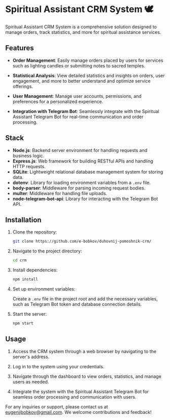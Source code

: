 # Spiritual Assistant CRM System 🕊

Spiritual Assistant CRM System is a comprehensive solution designed to manage orders, track statistics, and more for spiritual assistance services.

## Features

- **Order Management**: Easily manage orders placed by users for services such as lighting candles or submitting notes to sacred temples.
  
- **Statistical Analysis**: View detailed statistics and insights on orders, user engagement, and more to better understand and optimize service offerings.

- **User Management**: Manage user accounts, permissions, and preferences for a personalized experience.

- **Integration with Telegram Bot**: Seamlessly integrate with the Spiritual Assistant Telegram Bot for real-time communication and order processing.

## Stack

- **Node.js**: Backend server environment for handling requests and business logic.
- **Express.js**: Web framework for building RESTful APIs and handling HTTP requests.
- **SQLite**: Lightweight relational database management system for storing data.
- **dotenv**: Library for loading environment variables from a `.env` file.
- **body-parser**: Middleware for parsing incoming request bodies.
- **multer**: Middleware for handling file uploads.
- **node-telegram-bot-api**: Library for interacting with the Telegram Bot API.

## Installation

1. Clone the repository:

   ```bash
   git clone https://github.com/e-bobkov/duhovnij-pomoshnik-crm/
   ```

2. Navigate to the project directory:

   ```bash
   cd crm
   ```

3. Install dependencies:

   ```bash
   npm install
   ```

4. Set up environment variables:

   Create a `.env` file in the project root and add the necessary variables, such as Telegram Bot token and database connection details.

5. Start the server:

   ```bash
   npm start
   ```

## Usage

1. Access the CRM system through a web browser by navigating to the server's address.

2. Log in to the system using your credentials.

3. Navigate through the dashboard to view orders, statistics, and manage users as needed.

4. Integrate the system with the Spiritual Assistant Telegram Bot for seamless order processing and communication with users.



For any inquiries or support, please contact us at [eugenijbobkov@gmail.com](mailto:eugenijbobkov@gmail.com). We welcome contributions and feedback!
